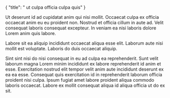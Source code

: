{
  "title": " ut culpa officia culpa quis"
}

Ut deserunt id ad cupidatat anim qui nisi mollit. Occaecat culpa ex officia occaecat anim eu eu proident non. Nostrud et officia cillum in aute ad. Velit consequat laboris consequat excepteur. In veniam ea nisi laboris dolore Lorem anim quis labore.

Labore sit ea aliquip incididunt occaecat aliqua esse elit. Laborum aute nisi mollit est voluptate. Laboris do duis occaecat aliquip.

Sint sint nisi do nisi consequat in eu ad culpa ea reprehenderit. Sunt velit laborum magna Lorem minim incididunt ex labore reprehenderit id anim et esse. Exercitation nostrud elit tempor velit anim aute incididunt deserunt ex ea ea esse. Consequat quis exercitation id in reprehenderit laborum officia proident nisi culpa. Ipsum fugiat amet labore proident aliqua commodo laboris occaecat. Labore ex mollit consequat aliqua id aliqua officia ut do ex sit.